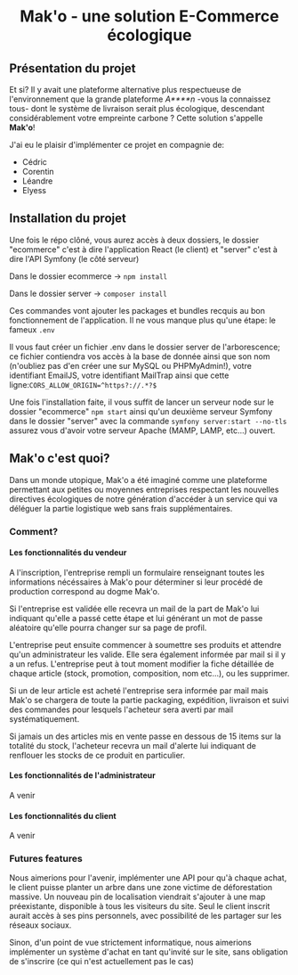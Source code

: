 <h1 align="center">Mak'o - une solution E-Commerce écologique</h1>
<h2>Présentation du projet</h2>
<p> Et si? Il y avait une plateforme alternative plus respectueuse de l'environnement que la grande plateforme <i>A****n</i> -vous la connaissez tous-
dont le système de livraison serait plus écologique, descendant considérablement votre empreinte carbone ? Cette solution s'appelle <b>Mak'o</b>!</p>
<p>J'ai eu le plaisir d'implémenter ce projet en compagnie de:
<ul>
  <li>Cédric </li>
  <li>Corentin</li>
  <li>Léandre</li>
  <li>Elyess</li>
</ul></p>

<h2>Installation du projet</h2>
<p>Une fois le répo clôné, vous aurez accès à deux dossiers, le dossier "ecommerce" c'est à dire l'application React (le client) 
et "server" c'est à dire l'API Symfony (le côté serveur)</p>
<p>Dans le dossier ecommerce -> <code>npm install</code></p>
<p>Dans le dossier server -> <code>composer install</code></p>
<p>Ces commandes vont ajouter les packages et bundles recquis au bon fonctionnement de l'application. Il ne vous manque plus qu'une étape: le fameux <code>.env</code></p>
<p>Il vous faut créer un fichier .env dans le dossier server de l'arborescence; ce fichier contiendra vos accès à la base de donnée ainsi que son nom (n'oubliez pas d'en créer une sur MySQL ou PHPMyAdmin!), votre identifiant EmailJS, votre identifiant MailTrap ainsi que cette ligne:<code>CORS_ALLOW_ORIGIN=^https?://.*?$</code></p>
<p>Une fois l'installation faite, il vous suffit de lancer un serveur node sur le dossier "ecommerce" <code>npm start</code> ainsi qu'un deuxième serveur Symfony dans le dossier "server" avec la commande <code>symfony server:start --no-tls</code> assurez vous d'avoir votre serveur Apache (MAMP, LAMP, etc...) ouvert.</p>

<h2>Mak'o c'est quoi?</h2>
<p>Dans un monde utopique, Mak'o a été imaginé comme une plateforme permettant aux petites ou moyennes entreprises respectant les nouvelles directives écologiques de notre génération d'accéder à un service qui va déléguer la partie logistique web sans frais supplémentaires.</p>
<h3>Comment?</h3>
<h4>Les fonctionnalités du vendeur</h4>
<p>A l'inscription, l'entreprise rempli un formulaire renseignant toutes les informations nécéssaires à Mak'o pour déterminer si leur procédé de production correspond au dogme Mak'o.</p>
<p>Si l'entreprise est validée elle recevra un mail de la part de Mak'o lui indiquant qu'elle a passé cette étape et lui générant un mot de passe aléatoire qu'elle pourra changer sur sa page de profil.</p>
<p>L'entreprise peut ensuite commencer à soumettre ses produits et attendre qu'un administrateur les valide. Elle sera également informée par mail si il y a un refus. L'entreprise peut à tout moment modifier la fiche détaillée de chaque article (stock, promotion, composition, nom etc...), ou les supprimer.</p>
<p>Si un de leur article est acheté l'entreprise sera informée par mail mais Mak'o se chargera de toute la partie packaging, expédition, livraison et suivi des commandes pour lesquels l'acheteur sera averti par mail systématiquement.</p>
<p>Si jamais un des articles mis en vente passe en dessous de 15 items sur la totalité du stock, l'acheteur recevra un mail d'alerte lui indiquant de renflouer les stocks de ce produit en particulier.</p>
<h4>Les fonctionnalités de l'administrateur</h4>
<p>A venir</p>
<h4>Les fonctionnalités du client</h4>
<p>A venir</p>

<h3>Futures features</h3>
<p>Nous aimerions pour l'avenir, implémenter une API pour qu'à chaque achat, le client puisse planter un arbre dans une zone victime de déforestation massive. Un nouveau pin de localisation viendrait s'ajouter à une map préexistante, disponible à tous les visiteurs du site. Seul le client inscrit aurait accès à ses pins personnels, avec possibilité de les partager sur les réseaux sociaux.</p>
<p>Sinon, d'un point de vue strictement informatique, nous aimerions implémenter un système d'achat en tant qu'invité sur le site, sans obligation de s'inscrire (ce qui n'est actuellement pas le cas)</p>
